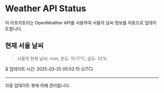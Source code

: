 
# Weather API Status

이 리포지토리는 OpenWeather API를 사용하여 서울의 날씨 정보를 자동으로 업데이트합니다.

## 현재 서울 날씨
> 서울의 현재 날씨: mist, 온도: 15.17°C, 습도: 52%

⏳ 업데이트 시간: 2025-03-25 00:52:15 (UTC)

---
자동 업데이트 봇에 의해 관리됩니다.
